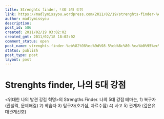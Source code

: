 ```yaml
---
title: Strenghts finder, 나의 5대 강점
link: https://madlymissyou.wordpress.com/2011/02/19/strenghts-finder-%eb%82%98%ec%9d%98-5%eb%8c%80-%ea%b0%95%ec%a0%90/
author: madlymissyou
description: 
post_id: 586
created: 2011/02/19 03:02:02
created_gmt: 2011/02/18 18:02:02
comment_status: open
post_name: strenghts-finder-%eb%82%98%ec%9d%98-5%eb%8c%80-%ea%b0%95%ec%a0%90
status: publish
post_type: post
layout: post
---
```


# Strenghts finder, 나의 5대 강점

<위대한 나의 발견 강점 혁명>의 Strengths Finder. 나의 5대 강점 테마는, 1) 복구자 (관찰력, 문제해결) 2) 학습자 3) 탐구자(호기심, 자료수집) 4) 사고 5) 관계자 (깊은유대관계선호)